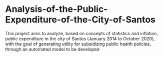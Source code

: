 # Analysis-of-the-Public-Expenditure-of-the-City-of-Santos
This project aims to analyze, based on concepts of statistics and inflation, public expenditure in the city of Santos (January 2014 to October 2020), with the goal of generating utility for subsidizing public health policies, through an automated model to be developed
